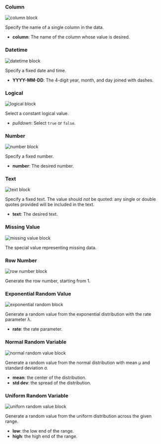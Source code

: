 <div id="column">
<h3>Column</h3>

<img class="block" src="{{ './value_column.svg' | relative_url }}" alt="column block"/>

Specify the name of a single column in the data.

- **column**: The name of the column whose value is desired.
</div>

<div id="datetime">
<h3>Datetime</h3>

<img class="block" src="{{ './value_datetime.svg' | relative_url }}" alt="datetime block"/>

Specify a fixed date and time.

- **YYYY-MM-DD**: The 4-digit year, month, and day joined with dashes.
</div>

<div id="logical">
<h3>Logical</h3>

<img class="block" src="{{ './value_logical.svg' | relative_url }}" alt="logical block"/>

Select a constant logical value.

- *pulldown*: Select `true` or `false`.
</div>

<div id="number">
<h3>Number</h3>

<img class="block" src="{{ './value_number.svg' | relative_url }}" alt="number block"/>

Specify a fixed number.

- **number**: The desired number.
</div>

<div id="text">
<h3>Text</h3>

<img class="block" src="{{ './value_text.svg' | relative_url }}" alt="text block"/>

Specify a fixed text.
The value should *not* be quoted:
any single or double quotes provided will be included in the text.

- **text**: The desired text.
</div>

<div id="missing">
<h3>Missing Value</h3>

<img class="block" src="{{ './value_missing.svg' | relative_url }}" alt="missing value block"/>

The special value representing missing data.
</div>

<div id="rownum">
<h3>Row Number</h3>

<img class="block" src="{{ './value_rownum.svg' | relative_url }}" alt="row number block"/>

Generate the row number, starting from 1.
</div>

<div id="exponential">
<h3>Exponential Random Value</h3>

<img class="block" src="{{ './value_exponential.svg' | relative_url }}" alt="exponential random block"/>

Generate a random value from the exponential distribution with the rate parameter &lambda;.

- **rate**: the rate parameter.
</div>

<div id="normal">
<h3>Normal Random Variable</h3>

<img class="block" src="{{ './value_normal.svg' | relative_url }}" alt="normal random value block"/>

Generate a random value from the normal distribution with mean &mu; and standard deviation &sigma;.

-  **mean**: the center of the distribution.
-  **std dev**: the spread of the distribution.
</div>

<div id="uniform">
<h3>Uniform Random Variable</h3>

<img class="block" src="{{ './value_uniform.svg' | relative_url }}" alt="uniforn random value block"/>

Generate a random value from the uniform distribution across the given range.

-  **low**: the low end of the range.
-  **high**: the high end of the range.
</div>
